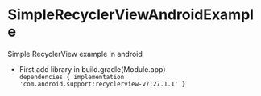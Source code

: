 # SimpleRecyclerViewAndroidExample
Simple RecyclerView example in android

 - First add library in build.gradle(Module.app)
	<code></hr>
	dependencies {
    		implementation 'com.android.support:recyclerview-v7:27.1.1'
	}
	</code>
